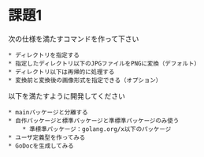 # 課題1

次の仕様を満たすコマンドを作って下さい  

    * ディレクトリを指定する
    * 指定したディレクトリ以下のJPGファイルをPNGに変換（デフォルト）
    * ディレクトリ以下は再帰的に処理する
    * 変換前と変換後の画像形式を指定できる（オプション）

以下を満たすように開発してください  

    * mainパッケージと分離する
    * 自作パッケージと標準パッケージと準標準パッケージのみ使う
        * 準標準パッケージ：golang.org/x以下のパッケージ
    * ユーザ定義型を作ってみる
    * GoDocを生成してみる
